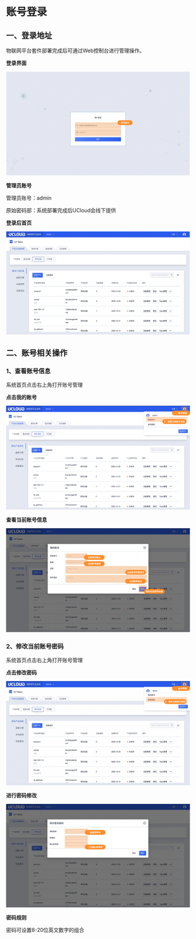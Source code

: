 # 账号登录

## 一、登录地址

物联网平台套件部署完成后可通过Web控制台进行管理操作。



**登录界面**

![账号登录-1](../../images/账号登录-1.png)



**管理员账号**

管理员账号：admin

原始密码部：系统部署完成后UCloud会线下提供



**登录后首页**

![图片](../../images/账号登录-2.png)



## 二、账号相关操作

### 1、查看账号信息

系统首页点击右上角打开账号管理

**点击我的账号**

![图片](../../images/账号登录-3.png)



**查看当前账号信息**

![图片](../../images/账号登录-4.png)



### 2、修改当前账号密码

系统首页点击右上角打开账号管理

**点击修改密码**

![图片](../../images/账号登录-5.png)



**进行密码修改**

![图片](../../images/账号登录-6.png)



**密码规则**

密码可设置8-20位英文数字的组合